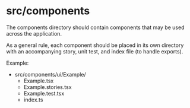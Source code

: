 # src/components

The components directory should contain components that may be used across the application.

As a general rule, each component should be placed in its own directory with an accompanying story, unit test, and index
file (to handle exports).

Example:

- src/components/ui/Example/
  - Example.tsx
  - Example.stories.tsx
  - Example.test.tsx
  - index.ts
